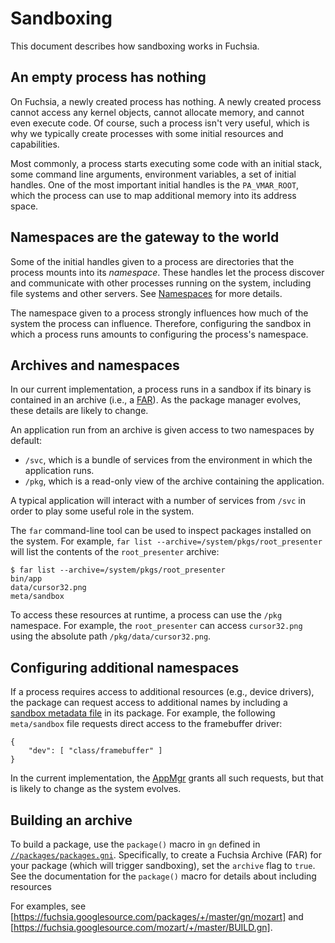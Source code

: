 # Sandboxing

This document describes how sandboxing works in Fuchsia.

## An empty process has nothing

On Fuchsia, a newly created process has nothing. A newly created process cannot
access any kernel objects, cannot allocate memory, and cannot even execute code.
Of course, such a process isn't very useful, which is why we typically create
processes with some initial resources and capabilities.

Most commonly, a process starts executing some code with an initial stack, some
command line arguments, environment variables, a set of initial handles. One of
the most important initial handles is the `PA_VMAR_ROOT`, which the process can
use to map additional memory into its address space.

## Namespaces are the gateway to the world

Some of the initial handles given to a process are directories that the process
mounts into its _namespace_. These handles let the process discover and
communicate with other processes running on the system, including file systems
and other servers. See [Namespaces](namespaces.md) for more details.

The namespace given to a process strongly influences how much of the system the
process can influence. Therefore, configuring the sandbox in which a process
runs amounts to configuring the process's namespace.

## Archives and namespaces

In our current implementation, a process runs in a sandbox if its binary is
contained in an archive (i.e., a [FAR](glossary.md#FAR)). As the package manager
evolves, these details are likely to change.

An application run from an archive is given access to two namespaces by default:

 * `/svc`, which is a bundle of services from the environment in which the
   application runs.
 * `/pkg`, which is a read-only view of the archive containing the application.

A typical application will interact with a number of services from `/svc` in
order to play some useful role in the system.

The `far` command-line tool can be used to inspect packages installed on the
system. For example, `far list --archive=/system/pkgs/root_presenter` will list
the contents of the `root_presenter` archive:

```
$ far list --archive=/system/pkgs/root_presenter
bin/app
data/cursor32.png
meta/sandbox
```

To access these resources at runtime, a process can use the `/pkg` namespace.
For example, the `root_presenter` can access `cursor32.png` using the absolute
path `/pkg/data/cursor32.png`.

## Configuring additional namespaces

If a process requires access to additional resources (e.g., device drivers), the
package can request access to additional names by including a
[sandbox metadata file](package_metadata.md#sandbox) in its package. For
example, the following `meta/sandbox` file requests direct access to the
framebuffer driver:

```
{
    "dev": [ "class/framebuffer" ]
}
```

In the current implementation, the [AppMgr](glossary.md#AppMgr) grants all such
requests, but that is likely to change as the system evolves.

## Building an archive

To build a package, use the `package()` macro in `gn` defined in
[`//packages/packages.gni`](https://fuchsia.googlesource.com/packages/+/master/package.gni).
Specifically, to create a Fuchsia Archive (FAR) for your package (which will
trigger sandboxing), set the `archive` flag to `true`. See the documentation for
the `package()` macro for details about including resources

For examples, see [https://fuchsia.googlesource.com/packages/+/master/gn/mozart]
and [https://fuchsia.googlesource.com/mozart/+/master/BUILD.gn].
